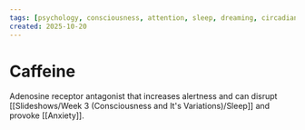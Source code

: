 ```yaml
---
tags: [psychology, consciousness, attention, sleep, dreaming, circadian-rhythms, psychoactive-drugs]
created: 2025-10-20
---
```

# Caffeine

Adenosine receptor antagonist that increases alertness and can disrupt [[Slideshows/Week 3 (Consciousness and It's Variations)/Sleep]] and provoke [[Anxiety]].
